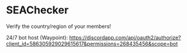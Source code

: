 # SEAChecker
Verify the country/region of your members!

24/7 bot host (Waypoint): https://discordapp.com/api/oauth2/authorize?client_id=586305929029615617&permissions=268435456&scope=bot